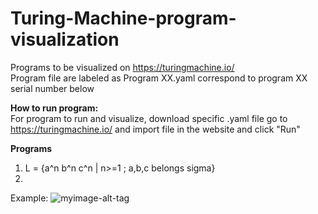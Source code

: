 # Turing-Machine-program-visualization
Programs to be visualized on https://turingmachine.io/ \
Program file are labeled as Program XX.yaml correspond to program XX serial number below

**How to run program:** \
  For program to run and visualize, download specific .yaml file go to https://turingmachine.io/ and import file in the website and click "Run"

**Programs**
1) L = {a^n b^n c^n | n>=1 ; a,b,c belongs sigma} 
2)

Example:
![myimage-alt-tag](https://github.com/AMARJEET-SAINI/Turing-Machine-program-visualization/blob/main/sample.png)
